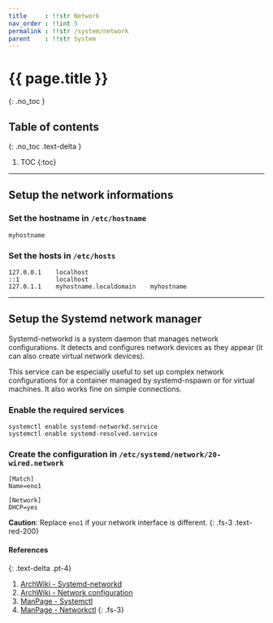 ```yaml
---
title     : !!str Network
nav_order : !!int 5
permalink : !!str /system/network
parent    : !!str System
---
```


# {{ page.title }}
{: .no_toc }

## Table of contents
{: .no_toc .text-delta }

1. TOC
{:toc}

---

## Setup the network informations

### Set the hostname in `/etc/hostname`

```
myhostname
```

### Set the hosts in `/etc/hosts`

```
127.0.0.1    localhost
::1          localhost
127.0.1.1    myhostname.localdomain    myhostname
```

---

## Setup the Systemd network manager

Systemd-networkd is a system daemon that manages network configurations. It detects and configures network devices as they appear (it can also create virtual network devices).

This service can be especially useful to set up complex network configurations for a container managed by systemd-nspawn or for virtual machines. It also works fine on simple connections.

### Enable the required services
```
systemctl enable systemd-networkd.service
systemctl enable systemd-resolved.service
```

### Create the configuration in `/etc/systemd/network/20-wired.network`
```
[Match]
Name=eno1

[Network]
DHCP=yes
```

**Caution**: Replace `eno1` if your network interface is different. 
{: .fs-3 .text-red-200}

#### References
{: .text-delta .pt-4}

1. [ArchWiki - Systemd-networkd](https://wiki.archlinux.org/index.php/Systemd-networkd)
1. [ArchWiki - Network configuration](https://wiki.archlinux.org/index.php/Network_configuration)
1. [ManPage - Systemctl](https://jlk.fjfi.cvut.cz/arch/manpages/man/core/systemd/systemctl.1.en)
1. [ManPage - Networkctl](https://jlk.fjfi.cvut.cz/arch/manpages/man/core/systemd/networkctl.1.en)
{: .fs-3}
